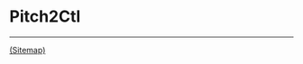 # Pitch2Ctl

---

[(Sitemap)](https://github.com/way-of-the-sunvox/Way-of-the-SunVox/blob/master/Sitemap.md)
